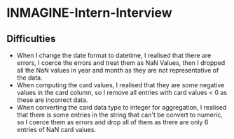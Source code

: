 # INMAGINE-Intern-Interview

## Difficulties
- When I change the date format to datetime, I realised that there are errors, I coerce the errors and treat them as NaN Values, then I dropped all the NaN values in year and month as they are not representative of the data.
- When computing the card values, I realised that they are some negative values in the card column, so I remove all entries with card values < 0 as these are incorrect data.
- When converting the card data type to integer for aggregation, I realised that there is some entries in the string that can't be convert to numeric, so I coerce them as errors and drop all of them as there are only 6 entries of NaN card values.

